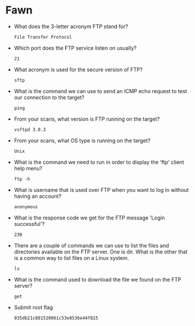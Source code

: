 # Fawn

- What does the 3-letter acronym FTP stand for?

	`File Transfer Protocol`

- Which port does the FTP service listen on usually?

	`21`

- What acronym is used for the secure version of FTP?

	`sftp`

- What is the command we can use to send an ICMP echo request to test our connection to the target?

	`ping`

- From your scans, what version is FTP running on the target?

	`vsftpd 3.0.3`

- From your scans, what OS type is running on the target?

	`Unix`
	
- What is the command we need to run in order to display the 'ftp' client help menu?

	`ftp -h`

- What is username that is used over FTP when you want to log in without having an account?

	`anonymous`

- What is the response code we get for the FTP message 'Login successful'?

	`230`

- There are a couple of commands we can use to list the files and directories available on the FTP server. One is dir. What is the other that is a common way to list files on a Linux system.
 
	`ls`

- What is the command used to download the file we found on the FTP server?
 
	`get`

- Submit root flag

	`035db21c881520061c53e0536e44f815`